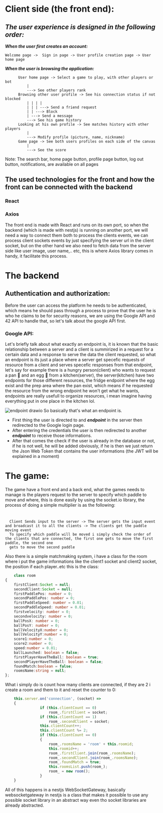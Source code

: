 # Client side (the front end):


## ***The user experience is designed in the following order:***

***When the user first creates an account:***

    Welcome page ->  Sign in page -> User profile creation page -> User home page
  
***When the user is browsing the application:***

          User home page -> Select a game to play, with other players or bot
              |
              ---> See other players rank
          Browsing other user profile -> See his connection status if not blocked
              | | | |
              | | | ---> Send a friend request
              | | ---> Block
              | ---> Send a message
              ---> See his game history
          Looking at his own profile -> See matches history with other players
              |
              ---> Modify profile (picture, name, nickname)
          Game page -> See both users profiles on each side of the canvas
              |
              ---> See the score
        
   Note: The search bar, home page button, profile page button, log out button, notifications, are available on all pages

## The used technologies for the front and how the front can be connected with the backend
 ### React
 ### Axios

 The front end is made with React and runs on its own port, so when the backend (which is made with nestjs) is running on another port, we will need a way to connect them both to process the clients events, we can process client sockets events by just specifying the server url in the client socket, but on the other hand we also need to fetch data from the server side like user image, user name,.. etc, this is where Axios library comes in handy, it facilitate this process.


# The backend
  ## Authentication and authorization:
  Before the user can access the platform he needs to be authenticated, which means he should pass through a process to prove that the user he is who he claims to be for security reasons, we are using the Google API and 42 API to handle that, so let's talk about the google API first.
  ### Google API:
 Let's briefly talk about what exactly an endpoint is, it is known that the basic relationship between a server and a client is summirized in a request for a certain data and a response to serve the data the client requested, so what an endpoint is its just a place where a server get specefic requests of resource from a client and serves specefic responses from that endpoint, let's say for example there is a hungry person(client) who wants to request a pan 🍳 and an egg 🥚 from a kitchen(server), the server(kitchen) have two endpoints for those different resources, the fridge endpoint where the egg exist and the prep area where the pan exist, which means if he requested the resource from the wrong endpoint he won't get what he wants, endpoints are really usefull to organize resources, i mean imagine having everything put in one place in the kitchen lol.
            
  ![endpoint drawio](https://github.com/mohamed-souiyeh/transandance/assets/54768823/f6273f80-bce9-45e6-83eb-178fc9f65f73)
So basically that's what an endpoint is.

 - First thing the user is directed to and ***endpoint*** in the server then redirected to the Google login page.
 - After entering the credentials the user is then redirected to another ***endpoint*** to receive those informations.
 - After that comes the check if the user is already in the database or not, if he is not well, he will be added obviously, if he is then we just return the Json Web Token that contains the user informations (the JWT will be explained in a moment)
   


    

# The game:
  The game have a front end and a back end, what the games needs to manage is the players request to the server to specify which paddle to move and where, this is done easily by using the socket.io library, the process of doing a simple multiplier is as the following:
  #
      Client Sends input to the server -> The server gets the input event and broadcast it to all the clients -> The clients get the paddle moving event 
      To specify which paddle will be moved i simply check the order of the clients that are connected, the first one gets to move the first paddle, the second one 
      gets to move the second paddle
Also there is a simple matchmaking system, i have a class for the room where i put the game informations like the client1 socket and client2 socket, the position if each player..etc this is the class:
```ts
    class room
{
    firstClient:Socket = null;
    secondClient:Socket = null;
    firstPaddlePos: number = 0;
    secondPaddlePos: number = 0;
    firstPaddleSpeed: number = 0.01;
    secondPaddleSpeed: number = 0.01;
    firstvelocity: number = 0;
    secondvelocity: number = 0;
    ballPosX: number = 0;
    ballPosY: number = 0;
    ballVelocityX:number = 0;
    ballVelocityY:number = 0;
    score1:number = 0;
    score2:number = 0;
    speed:number = 0.01;
    ballLaunched: boolean = false;
    firstPlayerHaveTheBall: boolean = true;
    secondPlayerHaveTheBall: boolean = false;
    foundMatch:boolean = false;
    roomsName:string = null;
};
```
What i simply do is count how many clients are connected, if they are 2 i create a room and them to it and reset the counter to 0:

```ts
    this.server.on('connection', (socket) =>
    {
                if (this.clientCount == 0)
                    room_.firstClient = socket;
                if (this.clientCount == 1)
                    room_.secondClient = socket;
                this.clientCount++;
                this.clientCount %= 2;
                if (this.clientCount == 0)
                {
                    room_.roomsName = 'room' + this.roomid;
                    this.roomid++;
                    room_.firstClient.join(room_.roomsName);
                    room_.secondClient.join(room_.roomsName);
                    room_.foundMatch = true;
                    this.roomsList.push(room_);
                    room_ = new room();
                }
    }
```
All of this happens in a nestjs WebSocketGateway, basically websocketgateway in nestjs is a class that makes it possible to use any possible socket library in an abstract way even tho socket libraries are already abstracted.




    
    
